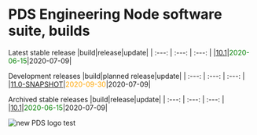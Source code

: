 
PDS Engineering Node software suite, builds
===========================================


Latest stable release
|build|release|update|
| :---: | :---: | :---: |
|[10.1](./10.1)|<span style="color:green">2020-06-15</span>|2020-07-09|


Development releases
|build|planned release|update|
| :---: | :---: | :---: |
|[11.0-SNAPSHOT](./11.0-SNAPSHOT)|<span style="color:orange">2020-09-30</span>|2020-07-09|


Archived stable releases
|build|release|update|
| :---: | :---: | :---: |
|[10.1](./10.1)|<span style="color:green">2020-06-15</span>|2020-07-09|
  
![new PDS logo test](https://nasa-pds.github.io/pdsen-corral/images/logo.png)